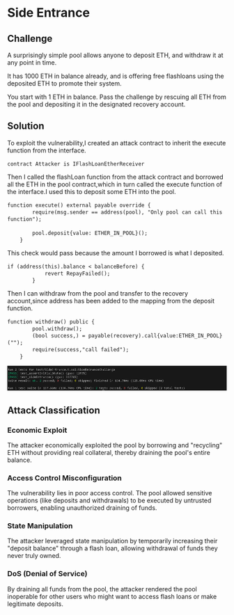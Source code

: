 # Side Entrance

## Challenge

A surprisingly simple pool allows anyone to deposit ETH, and withdraw it at any point in time.

It has 1000 ETH in balance already, and is offering free flashloans using the deposited ETH to promote their system.

You start with 1 ETH in balance. Pass the challenge by rescuing all ETH from the pool and depositing it in the designated recovery account.

## Solution

To exploit the vulnerability,I created an attack contract to inherit the execute function from the interface.

```
contract Attacker is IFlashLoanEtherReceiver
```

Then I called the flashLoan function from the attack contract and borrowed all the ETH in the pool contract,which in turn called the execute function of the interface.I used this to deposit some ETH into the pool.

```
function execute() external payable override {
        require(msg.sender == address(pool), "Only pool can call this function");

        pool.deposit{value: ETHER_IN_POOL}();
    }
```

This check would pass because the amount I borrowed is what I deposited.

```
if (address(this).balance < balanceBefore) {
            revert RepayFailed();
        }
```

Then I can withdraw from the pool and transfer to the recovery account,since address has been added to the mapping from the deposit function.

```
function withdraw() public {
        pool.withdraw();
        (bool success,) = payable(recovery).call{value:ETHER_IN_POOL}("");
        require(success,"call failed");
    }
```

![Alt text](images/side-entrance.png)

## Attack Classification

### Economic Exploit
The attacker economically exploited the pool by borrowing and "recycling" ETH without providing real collateral, thereby draining the pool's entire balance.

### Access Control Misconfiguration
The vulnerability lies in poor access control. The pool allowed sensitive operations (like deposits and withdrawals) to be executed by untrusted borrowers, enabling unauthorized draining of funds.

### State Manipulation
The attacker leveraged state manipulation by temporarily increasing their "deposit balance" through a flash loan, allowing withdrawal of funds they never truly owned.

### DoS (Denial of Service)
By draining all funds from the pool, the attacker rendered the pool inoperable for other users who might want to access flash loans or make legitimate deposits.

